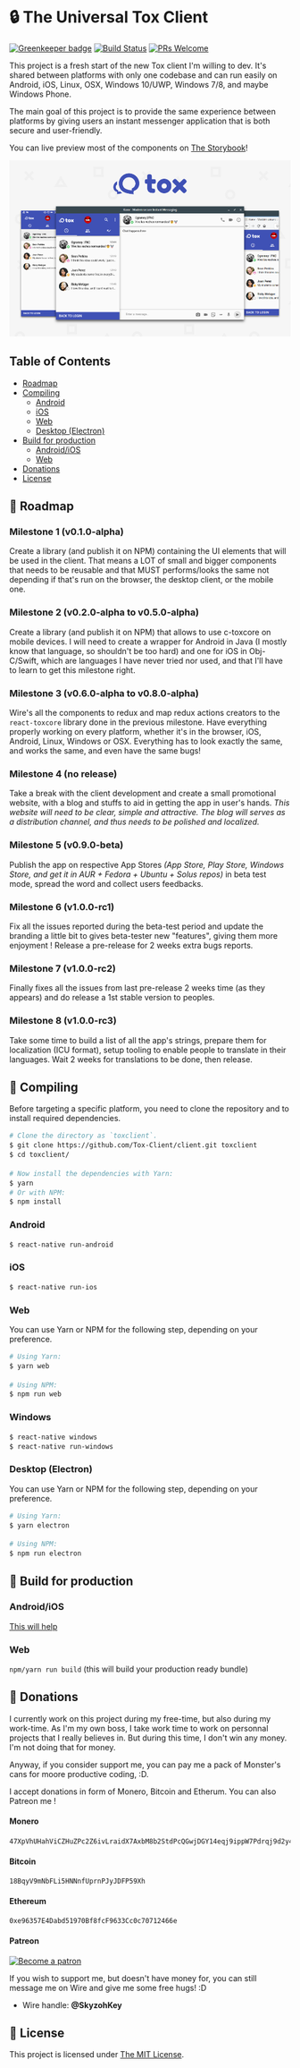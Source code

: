 # 🔒 The Universal Tox Client

[![Greenkeeper badge](https://badges.greenkeeper.io/Tox-Client/client.svg)](https://greenkeeper.io/) [![Build Status](https://travis-ci.org/Tox-Client/client.svg?branch=master)](https://travis-ci.org/Tox-Client/client) [![PRs Welcome](https://img.shields.io/badge/PRs-welcome-brightgreen.svg?style=flat-square)](http://makeapullrequest.com)

This project is a fresh start of the new Tox client I'm willing to dev. It's shared between platforms with only one codebase and can run easily on Android, iOS, Linux, OSX, Windows 10/UWP, Windows 7/8, and maybe Windows Phone.

The main goal of this project is to provide the same experience between platforms by giving users an instant messenger application that is both secure and user-friendly.

You can live preview most of the components on [The Storybook](https://tox-client.github.io/client)!

![The Universal Tox Client running on multiple platforms](misc/tox-client-multiple-platforms.png)

## Table of Contents

* [Roadmap](#-roadmap)
* [Compiling](#-compiling)
  * [Android](#android)
  * [iOS](#ios)
  * [Web](#web)
  * [Desktop (Electron)](#desktop-electron)
* [Build for production](#-build-for-production)
  * [Android/iOS](#androidios)
  * [Web](#web-1)
* [Donations](#-donations)
* [License](#-license)

## 🍾 Roadmap

### Milestone 1 (v0.1.0-alpha)

Create a library (and publish it on NPM) containing the UI elements that will be used in the client. That means a LOT of small and bigger components that needs to be reusable and that MUST performs/looks the same not depending if that's run on the browser, the desktop client, or the mobile one.

### Milestone 2 (v0.2.0-alpha to v0.5.0-alpha)

Create a library (and publish it on NPM) that allows to use c-toxcore on mobile devices. I will need to create a wrapper for Android in Java (I mostly know that language, so shouldn't be too hard) and one for iOS in Obj-C/Swift, which are languages I have never tried nor used, and that I'll have to learn to get this milestone right.

### Milestone 3 (v0.6.0-alpha to v0.8.0-alpha)

Wire's all the components to redux and map redux actions creators to the `react-toxcore` library done in the previous milestone. Have everything properly working on every platform, whether it's in the browser, iOS, Android, Linux, Windows or OSX. Everything has to look exactly the same, and works the same, and even have the same bugs!

### Milestone 4 (no release)

Take a break with the client development and create a small promotional website, with a blog and stuffs to aid in getting the app in user's hands. _This website will need to be clear, simple and attractive. The blog will serves as a distribution channel, and thus needs to be polished and localized._

### Milestone 5 (v0.9.0-beta)

Publish the app on respective App Stores _(App Store, Play Store, Windows Store, and get it in AUR + Fedora + Ubuntu + Solus repos)_ in beta test mode, spread the word and collect users feedbacks.

### Milestone 6 (v1.0.0-rc1)

Fix all the issues reported during the beta-test period and update the branding a little bit to gives beta-tester new "features", giving them more enjoyment ! Release a pre-release for 2 weeks extra bugs reports.

### Milestone 7 (v1.0.0-rc2)

Finally fixes all the issues from last pre-release 2 weeks time (as they appears) and do release a 1st stable version to peoples.

### Milestone 8 (v1.0.0-rc3)

Take some time to build a list of all the app's strings, prepare them for localization (ICU format), setup tooling to enable people to translate in their languages. Wait 2 weeks for translations to be done, then release.

## 🔬 Compiling

Before targeting a specific platform, you need to clone the repository and to install required dependencies.

```bash
# Clone the directory as `toxclient`.
$ git clone https://github.com/Tox-Client/client.git toxclient
$ cd toxclient/

# Now install the dependencies with Yarn:
$ yarn
# Or with NPM:
$ npm install
```

### Android

```bash
$ react-native run-android
```

### iOS

```bash
$ react-native run-ios
```

### Web

You can use Yarn or NPM for the following step, depending on your preference.

```bash
# Using Yarn:
$ yarn web

# Using NPM:
$ npm run web
```

### Windows

```bash
$ react-native windows
$ react-native run-windows
```

### Desktop (Electron)

You can use Yarn or NPM for the following step, depending on your preference.

```bash
# Using Yarn:
$ yarn electron

# Using NPM:
$ npm run electron
```

## 🥁 Build for production

### Android/iOS

[This will help](https://facebook.github.io/react-native/docs/running-on-device.html)

### Web

`npm/yarn run build` (this will build your production ready bundle)

## 💸 Donations

I currently work on this project during my free-time, but also during my work-time. As I'm my own boss, I take work time to work on personnal projects that I really believes in. But during this time, I don't win any money. I'm not doing that for money.

Anyway, if you consider support me, you can pay me a pack of Monster's cans for moore productive coding, :D.

I accept donations in form of Monero, Bitcoin and Etherum. You can also Patreon me !

#### Monero

```
47XpVhUHahViCZHuZPc2Z6ivLraidX7AxbM8b2StdPcQGwjDGY14eqj9ippW7Pdrqj9d2y4xvwChzePQAqG1NvqQ775FKxg
```

#### Bitcoin

```
18BqyV9mNbFLi5HNNnfUprnPJyJDFP59Xh
```

#### Ethereum

```
0xe96357E4Dabd51970Bf8fcF9633Cc0c70712466e
```

#### Patreon

[![Become a patron](https://i.imgur.com/oWouhEe.png)](https://www.patreon.com/bePatron?u=2330345)

If you wish to support me, but doesn't have money for, you can still message me on Wire and give me some free hugs! :D

* Wire handle: **@SkyzohKey**

## 📎 License

This project is licensed under [The MIT License](License).
